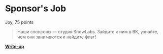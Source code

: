 # Sponsor's Job

Joy, 75 points

> Наши спонсоры — студия SnowLabs. Зайдите к ним в ВК, узнайте, чем они занимаются и найдите флаг!

**[Write-up](https://github.com/upmlctf/2017-summer/blob/master/sponsors-job/WRITEUP.md)**
